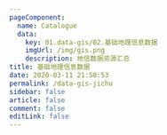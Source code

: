 ```yaml
---
pageComponent: 
  name: Catalogue
  data: 
    key: 01.data-gis/02.基础地理信息数据
    imgUrl: /img/gis.png
    description: 地信数据资源汇总
title: 基础地理信息数据
date: 2020-03-11 21:50:53
permalink: /data-gis-jichu
sidebar: false
article: false
comment: false
editLink: false
---
```

